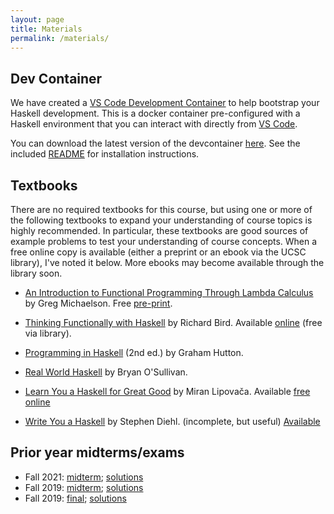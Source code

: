 ```yaml
---
layout: page
title: Materials
permalink: /materials/
---
```

## Dev Container

We have created a [VS Code Development Container](https://code.visualstudio.com/docs/remote/containers) to
help bootstrap your Haskell development. This is a docker container pre-configured with 
a Haskell environment that you can interact with directly from [VS Code](https://code.visualstudio.com/Download).

You can download the latest version of the devcontainer [here](https://github.com/UCSC-CSE-114A/cs114a-devcontainer/releases/latest). See the included [README](https://github.com/UCSC-CSE-114A/cs114a-devcontainer) for installation instructions.

## Textbooks
There are no required textbooks for this course, but using one or more of the
following textbooks to expand your understanding of course topics is highly
recommended. In particular, these textbooks are good sources of example
problems to test your understanding of course concepts. When a free online copy
is available (either a preprint or an ebook via the UCSC library), I've noted
it below. More ebooks may become available through the library soon.

* <u>An Introduction to Functional Programming Through Lambda Calculus</u> by Greg Michaelson.
       Free [pre-print](https://www.cs.rochester.edu/~brown/173/readings/LCBook.pdf).

* <u>Thinking Functionally with Haskell</u> by Richard Bird.
         Available 
[online](https://ucsc.primo.exlibrisgroup.com/discovery/fulldisplay?docid=alma991024922807004876&context=L&vid=01CDL_SCR_INST:USCS&search_scope=MyInst_and_CI&tab=Everything&lang=en) (free via library).

* <u>Programming in Haskell</u> (2nd ed.) by Graham Hutton.

* <u>Real World Haskell</u> by Bryan O'Sullivan.

* <u>Learn You a Haskell for Great Good</u> by Miran Lipovača. Available [free online](http://learnyouahaskell.com/)

* <u>Write You a Haskell</u> by Stephen Diehl. (incomplete, but useful) [Available](http://dev.stephendiehl.com/fun/)

## Prior year midterms/exams

* Fall 2021: [midterm](/static_files/materials/midterm-fall21.pdf); [solutions](/static_files/materials/midterm-fall21-solutions.pdf)
* Fall 2019: [midterm](/static_files/materials/midterm-fall19.pdf); [solutions](/static_files/materials/midterm-fall19-solutions.pdf)
* Fall 2019: [final](/static_files/materials/final-fall19.pdf); [solutions](/static_files/materials/final-fall19-solutions.pdf) 
